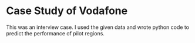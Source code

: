 # Case Study of Vodafone
This was an interview case. I used the given data and wrote python code to predict the performance of pilot regions.


